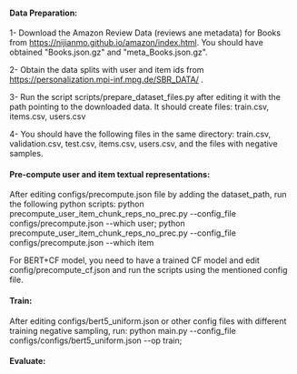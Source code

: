 #### Data Preparation:

1- Download the Amazon Review Data (reviews ane metadata) for Books from https://nijianmo.github.io/amazon/index.html. You should have obtained "Books.json.gz" and "meta_Books.json.gz".

2- Obtain the data splits with user and item ids from https://personalization.mpi-inf.mpg.de/SBR_DATA/ .

3- Run the script scripts/prepare_dataset_files.py after editing it with the path pointing to the downloaded data. It should create files: train.csv, items.csv, users.csv

4- You should have the following files in the same directory: train.csv, validation.csv, test.csv, items.csv, users.csv, and the files with negative samples.


#### Pre-compute user and item textual representations:
After editing configs/precompute.json file by adding the dataset_path, run the following python scripts:
python precompute_user_item_chunk_reps_no_prec.py --config_file configs/precompute.json --which user;
python precompute_user_item_chunk_reps_no_prec.py --config_file configs/precompute.json --which item

For BERT+CF model, you need to have a trained CF model and edit config/precompute_cf.json and run the scripts using the mentioned config file.

#### Train:
After editing configs/bert5_uniform.json or other config files with different training negative sampling, run:
python main.py --config_file configs/configs/bert5_uniform.json --op train;

#### Evaluate:
